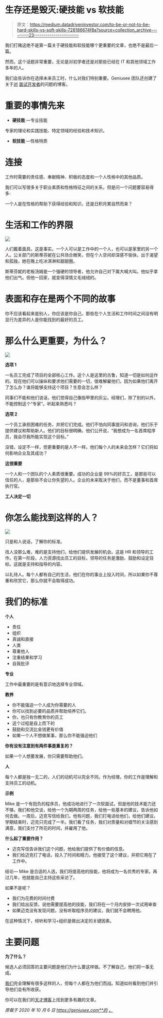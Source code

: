 # 生存还是毁灭:硬技能 vs 软技能

> 原文：<https://medium.datadriveninvestor.com/to-be-or-not-to-be-hard-skills-vs-soft-skills-728186674f8a?source=collection_archive---------23----------------------->

我们打赌这绝不是第一篇关于硬技能和软技能哪个更重要的文章，也绝不是最后一篇。

然而，这个话题非常重要，无论是对初学者还是对那些已经在 IT 和其他领域工作多年的人。

我们会告诉你在选择未来员工时，什么对我们特别重要。Geniusee 团队还创建了关于[对](https://geniusee.com/blog/interview/1) [面试开发者](https://geniusee.com/blog/interview/1)的问题的博客。

# 重要的事情先来

*   **硬技能** —专业技能

专家的理论和实践技能、特定领域的经验和技术知识。

*   **软技能** —性格特质

# 连接

工作时需要的责任感、奉献精神、积极的态度和一个人性格中的其他品质。

我们可以写很多关于职业素质和性格特征之间的关系，但是问一个问题要容易得多:

一个人是在性格的帮助下获得经验和知识，还是日积月累自然而来？

# 生活和工作的界限

![](img/a4ac0e300a71ddc509614dc7539c795c.png)

人们戴着面具。这是事实。一个人可以是工作中的一个人，也可以是家里的另一个人。公关部门的斯蒂芬妮在公共场合微笑，但在个人空间却深感不愉快，出于渴望和孤独，她在晚上吃冰淇淋和甜甜圈。

斯蒂芬妮的老板汤姆是一个强硬的领导者，他允许自己对下属大喊大叫。他似乎拿他们出气。但他一回家，就变得深情又毛绒绒的。

# 表面和存在是两个不同的故事

你不应该看起来是别人，你应该是你自己。那些在个人生活和工作时间之间没有明显行为差异的人是你能找到的最好的员工。

# 那么什么更重要，为什么？

![](img/7df1e4bb2893753936286e23a3f2fb81.png)

**选项 1**

一名员工完成了项目的全部核心工作。这个人是这里的古鲁，知道一切是如何运作的。现在他们可以操纵和要求他们需要的一切，很难解雇他们，因为如果他们离开了怎么办？谁将能够支持这个项目？生意会怎么样？

同事们不能和他们说话，他们觉得自己像指甲里的灰尘。经理们，除了别的以外，不能控制这个“专家”。听起来熟悉吗？

**选项 2**

一个员工承担困难的任务，并把它们完成。他们不怕向同事提问和咨询，他们乐于提供建议和帮助新人。他们的目标很明确，他们公开说，“我想成为一名首席程序员，我会尽我所能实现这个目标。”

没错，设定不一样，但更重要的是人不一样。他们每个人的未来会怎样？它们将如何影响企业及其成功？

**这很重要**

一个人和一个团队的个人素质很重要。成功的企业是 99%的好员工，是那些可以信任的人，是那些不会让你失望的人。企业的未来取决于他们，而不是董事和首席执行官。

**工人决定一切**

# 你怎么能找到这样的人？

![](img/d7d44b59d933556e65584279e4be1c85.png)

只是和人说话，了解你的标准。

找人没那么难，难的是支持他们，给他们提供发展的机会。这是 HR 和领导的工作。在第一阶段，人力资源找出员工的目标，领导的任务是激励、鼓励和设定目标。这就是支持和指导的内容。

以礼待人。每个人都有自己的生活，他们在你的事业上投入时间，所以如果你不尊重和欣赏它，那么你就不会取得成功。

# 我们的标准

**个人**

*   责任
*   组织
*   真诚和直接
*   人类
*   尊重他人
*   注重结果和学习
*   自我批评

**专业**

工作中最重要的是有意识地选择专业领域。

**教养**

*   你不能强迫一个人成为你需要的人
*   你可以找到必要的品质并帮助培养它们。
*   你，也只有你教育你的员工
*   这个过程是自上而下的
*   鼓励和交流比金钱更有价值
*   如果一个人不想做某事，那么你不能强迫他们

**你有没有注意到有两件事是重复的？**

如果一个人想要发展，你只需要帮助他们。

**人**

每个人都是独一无二的，人们的动机可以完全不同。作为经理，你的工作是理解和支持员工的动机。

**示例**

Mike 是一个有抱负的程序员，他成功地进行了一次软面试，但是他的技术能力还不够。我们和他交谈，给他一个为期两周的任务，给他一些基本的建议，告诉他如何去做。一周后，迈克写信给我们，他有问题，我们打电话给他们，给他们建议。学期结束时，迈克只完成了一半。我们看了任务，我们对质量和对细节的关注感到满意，我们支付了所花的时间，并雇用了他。

**什么起了重要作用？**

*   迈克写信告诉我们这个问题，他给我们提供了有价值的信息。
*   我们给迈克打了电话，投入了时间和精力。他接受了这个建议，并把它用在了工作中。

结论— Mike 是合适的人选，我们将提高他的技能，他将成为一名优秀的专家。再过几年，他就能自己主持这些采访了。

如果不是呢？

*   我们为花费的时间付费
*   我们给出反馈，说他需要提高他的技能，我们将在一个月内安排一次试用审查
*   如果迈克没有发现问题，没有听取程序员的建议，我们就不会聘用他。

在这种情况下，倾听和学习+组织是做出决定的关键因素。

# 主要问题

**为了什么？**

候选人必须回答的主要问题是他们为什么要这样做。不了解自己，他们将一事无成。

[我们](https://geniusee.com/about)完全理解有很多这样的人，但每个人都在为他们而战。知道如何看到他们并引导他们会有所收获。

你可以在我们的[天才博客](https://geniusee.com/blog)上找到更多有趣的文章。

*原载于 2020 年 10 月 6 日 https://geniusee.com**的* [*。*](https://geniusee.com/single-blog/to-be-or-not-to-be-hard-skills-vs-soft-skills)
